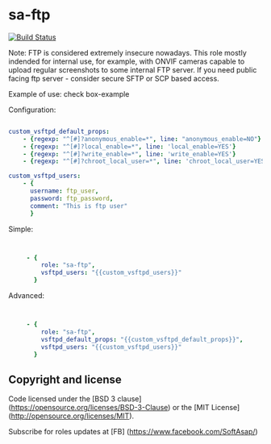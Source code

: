 sa-ftp
======

[![Build Status](https://travis-ci.org/softasap/sa-ftp.svg?branch=master)](https://travis-ci.org/softasap/sa-ftp)

Note: FTP is considered extremely insecure nowadays. This role mostly indended for internal use, for example, with ONVIF cameras capable to
upload regular screenshots to some internal FTP server. If you need public facing ftp server - consider secure SFTP or SCP based access.


Example of use: check box-example

Configuration:
```YAML

custom_vsftpd_default_props:
    - {regexp: "^[#]?anonymous_enable=*", line: "anonymous_enable=NO"}
    - {regexp: "^[#]?local_enable=*", line: 'local_enable=YES'}
    - {regexp: "^[#]?write_enable=*", line: 'write_enable=YES'}
    - {regexp: "^[#]?chroot_local_user=*", line: 'chroot_local_user=YES'}

custom_vsftpd_users:
    - {
      username: ftp_user,
      password: ftp_password,
      comment: "This is ftp user"
      }   

```

Simple:

```YAML


     - {
         role: "sa-ftp",
         vsftpd_users: "{{custom_vsftpd_users}}"
       }

```


Advanced:

```YAML


     - {
         role: "sa-ftp",
         vsftpd_default_props: "{{custom_vsftpd_default_props}}",
         vsftpd_users: "{{custom_vsftpd_users}}"         
       }

```



Copyright and license
---------------------

Code licensed under the [BSD 3 clause] (https://opensource.org/licenses/BSD-3-Clause) or the [MIT License] (http://opensource.org/licenses/MIT).

Subscribe for roles updates at [FB] (https://www.facebook.com/SoftAsap/)
